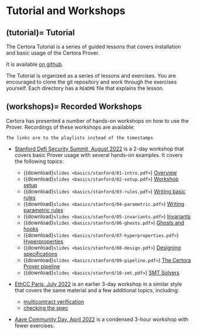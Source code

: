 Tutorial and Workshops
======================

(tutorial)=
Tutorial
--------

The Certora Tutorial is a series of guided lessons that covers installation and
basic usage of the Certora Prover.

It is available [on github][tutorial].

The Tutorial is organized as a series of lessons and exercises.  You are
encouraged to clone the git repository and work through the exercises yourself.
Each directory has a `README` file that explains the lesson.

[tutorial]: https://github.com/Certora/Tutorials/blob/master/README.md

(workshops)=
Recorded Workshops
------------------

Certora has presented a number of hands-on workshops on how to use the Prover.
Recordings of these workshops are available:

```{todo}
The links are to the playlists instead of the timestamps
```

 - [Stanford Defi Security Summit, August 2022][stanford] is a 2-day workshop
   that covers basic Prover usage with several hands-on examples.  It covers the
   following topics:
      - ({download}`slides <basics/stanford/01-intro.pdf>`)           [Overview                    ](https://www.youtube.com/playlist?list=PLKtu7wuOMP9Wp_O8kylKbtFYgM8HVTGIA)
      - ({download}`slides <basics/stanford/02-setup.pdf>`)           [Workshop setup              ](https://www.youtube.com/playlist?list=PLKtu7wuOMP9Wp_O8kylKbtFYgM8HVTGIA)
      - ({download}`slides <basics/stanford/03-rules.pdf>`)           [Writing basic rules         ](https://www.youtube.com/playlist?list=PLKtu7wuOMP9Wp_O8kylKbtFYgM8HVTGIA)
      - ({download}`slides <basics/stanford/04-parametric.pdf>`)      [Writing parametric rules    ](https://www.youtube.com/playlist?list=PLKtu7wuOMP9Wp_O8kylKbtFYgM8HVTGIA)
      - ({download}`slides <basics/stanford/05-invariants.pdf>`)      [Invariants                  ](https://www.youtube.com/playlist?list=PLKtu7wuOMP9Wp_O8kylKbtFYgM8HVTGIA)
      - ({download}`slides <basics/stanford/06-ghosts.pdf>`)          [Ghosts and hooks            ](https://www.youtube.com/playlist?list=PLKtu7wuOMP9Wp_O8kylKbtFYgM8HVTGIA)
      - ({download}`slides <basics/stanford/07-hyperproperties.pdf>`) [Hyperproperties             ](https://www.youtube.com/playlist?list=PLKtu7wuOMP9Wp_O8kylKbtFYgM8HVTGIA)
      - ({download}`slides <basics/stanford/08-design.pdf>`)          [Designing specifications    ](https://www.youtube.com/playlist?list=PLKtu7wuOMP9Wp_O8kylKbtFYgM8HVTGIA)
      - ({download}`slides <basics/stanford/09-pipeline.pdf>`)        [The Certora Prover pipeline ](https://www.youtube.com/playlist?list=PLKtu7wuOMP9Wp_O8kylKbtFYgM8HVTGIA)
      - ({download}`slides <basics/stanford/10-smt.pdf>`)             [SMT Solvers                 ](https://www.youtube.com/playlist?list=PLKtu7wuOMP9Wp_O8kylKbtFYgM8HVTGIA)

 - [EthCC Paris, July 2022][ethcc] is an earlier 3-day workshop in a similar
   style that covers the same material and a few additional topics, including:
      - [multicontract verification][ethcc-multi]
      - [checking the spec][ethcc-check]

 - [Aave Community Day, April 2022][aave] is a condensed 3-hour workshop with
   fewer exercises.

[stanford]: https://www.youtube.com/playlist?list=PLKtu7wuOMP9Wp_O8kylKbtFYgM8HVTGIA
[ethcc]:    https://www.youtube.com/playlist?list=PLKtu7wuOMP9XHbjAevkw2nL29YMubqEFj
[ethcc-multi]: https://www.youtube.com/watch?v=WR8eAQZzd8Y&list=PLKtu7wuOMP9XHbjAevkw2nL29YMubqEFj&index=6
[ethcc-check]: https://www.youtube.com/watch?v=csTe6ub3Jwg&list=PLKtu7wuOMP9XHbjAevkw2nL29YMubqEFj&index=10
[aave]: https://www.youtube.com/playlist?list=PLKtu7wuOMP9WOLJNPafbrd0lehfc7yxso

